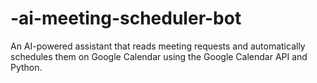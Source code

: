 # -ai-meeting-scheduler-bot
An AI-powered assistant that reads meeting requests and automatically schedules them on Google Calendar using the Google Calendar API and Python.
